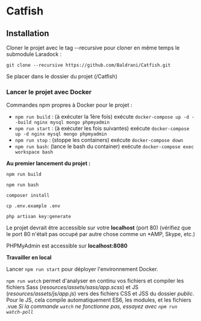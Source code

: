 # Catfish

## Installation

Cloner le projet avec le tag --recursive pour cloner en même temps le submodule Laradock :

`git clone --recursive https://github.com/Baldrani/Catfish.git`

Se placer dans le dossier du projet (/Catfish)

### Lancer le projet avec Docker

Commandes npm propres à Docker pour le projet :

* `npm run build` : (à exécuter la 1ère fois) exécute `docker-compose up -d --build nginx mysql mongo phpmyadmin`
* `npm run start` : (à exécuter les fois suivantes) exécute `docker-compose up -d nginx mysql mongo phpmyadmin`
* `npm run stop` : (stoppe les containers) exécute `docker-compose down` 
* `npm run bash`: (lance le bash du container) exécute `docker-compose exec workspace bash`

**Au premier lancement du projet :**

`npm run build` 

`npm run bash`

`composer install`

`cp .env.example .env` 

`php artisan key:generate`

Le projet devrait être accessible sur votre **localhost** (port 80) 
(vérifiez que le port 80 n'était pas occupé par autre chose comme un \*AMP, Skype, etc.)

PHPMyAdmin est accessible sur **localhost:8080**

**Travailler en local**

Lancer `npm run start` pour déployer l'environnement Docker.

`npm run watch` permet d'analyser en continu vos fichiers et compiler les fichiers Sass (*resources/assets/sass/app.scss*) et JS (*resources/assets/js/app.js*) vers des fichiers CSS et JSS du dossier *public*.
Pour le JS, cela compile automatiquement ES6, les modules, et les fichiers .vue
*Si la commande `watch` ne fonctionne pas, essayez avec `npm run watch-poll`*
